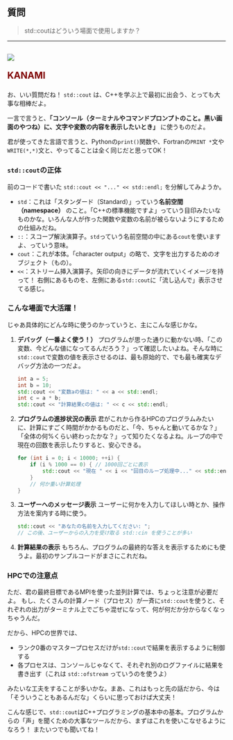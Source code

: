 ## 質問
> std::coutはどういう場面で使用しますか？

***
<h2><img src="image/KANAMI.png">

<font color="Maroon">KANAMI</font></h2>

お、いい質問だね！ `std::cout` は、C++を学ぶ上で最初に出会う、とっても大事な相棒だよ。

一言で言うと、**「コンソール（ターミナルやコマンドプロンプトのこと。黒い画面のやつね）に、文字や変数の内容を表示したいとき」** に使うものだよ。

君が使ってきた言語で言うと、Pythonの`print()`関数や、Fortranの`PRINT *`文や`WRITE(*,*)`文と、やってることは全く同じだと思ってOK！

### `std::cout`の正体

前のコードで書いた `std::cout << "..." << std::endl;` を分解してみようか。

* `std`：これは「スタンダード（Standard）」っていう**名前空間（namespace）** のこと。「C++の標準機能ですよ」っていう目印みたいなものかな。いろんな人が作った関数や変数の名前が被らないようにするための仕組みだね。
* `::`：スコープ解決演算子。`std`っていう名前空間の中にある`cout`を使いますよ、っていう意味。
* `cout`：これが本体。「character output」の略で、文字を出力するためのオブジェクト（もの）。
* `<<`：ストリーム挿入演算子。矢印の向きにデータが流れていくイメージを持って！ 右側にあるものを、左側にある`std::cout`に「流し込んで」表示させてる感じ。

### こんな場面で大活躍！

じゃあ具体的にどんな時に使うのかっていうと、主にこんな感じかな。

1.  **デバッグ（一番よく使う！）**
    プログラムが思った通りに動かない時、「この変数、今どんな値になってるんだろう？」って確認したいよね。そんな時に`std::cout`で変数の値を表示させるのは、最も原始的で、でも最も確実なデバッグ方法の一つだよ。
    ```cpp
    int a = 5;
    int b = 10;
    std::cout << "変数aの値は: " << a << std::endl;
    int c = a * b;
    std::cout << "計算結果cの値は: " << c << std::endl;
    ```

2.  **プログラムの進捗状況の表示**
    君がこれから作るHPCのプログラムみたいに、計算にすごく時間がかかるものだと、「今、ちゃんと動いてるかな？」「全体の何%くらい終わったかな？」って知りたくなるよね。ループの中で現在の回数を表示したりすると、安心できる。
    ```cpp
    for (int i = 0; i < 10000; ++i) {
        if (i % 1000 == 0) { // 1000回ごとに表示
            std::cout << "現在 " << i << "回目のループ処理中..." << std::endl;
        }
        // 何か重い計算処理
    }
    ```

3.  **ユーザーへのメッセージ表示**
    ユーザーに何かを入力してほしい時とか、操作方法を案内する時に使う。
    ```cpp
    std::cout << "あなたの名前を入力してください: ";
    // この後、ユーザーからの入力を受け取る std::cin を使うことが多い
    ```

4.  **計算結果の表示**
    もちろん、プログラムの最終的な答えを表示するためにも使うよ。最初のサンプルコードがまさにこれだね。

### HPCでの注意点

ただ、君の最終目標であるMPIを使った並列計算では、ちょっと注意が必要だよ。
もし、たくさんの計算ノード（プロセス）が一斉に`std::cout`を使うと、それぞれの出力がターミナル上でごちゃ混ぜになって、何が何だか分からなくなっちゃうんだ。

だから、HPCの世界では、
* ランク0番のマスタープロセスだけが`std::cout`で結果を表示するように制御する
* 各プロセスは、コンソールじゃなくて、それぞれ別のログファイルに結果を書き出す（これは `std::ofstream` っていうのを使うよ）

みたいな工夫をすることが多いかな。まあ、これはもっと先の話だから、今は「そういうこともあるんだな」くらいに思っておけば大丈夫！

こんな感じで、`std::cout`はC++プログラミングの基本中の基本。プログラムからの「声」を聞くための大事なツールだから、まずはこれを使いこなせるようになろう！ またいつでも聞いてね！